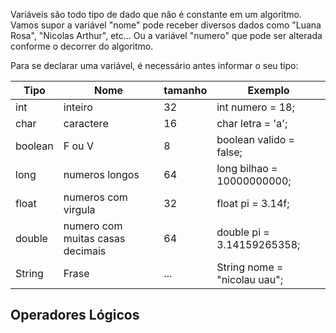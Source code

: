 Variáveis são todo tipo de dado que não é constante em um algoritmo. 
Vamos supor a variável "nome" pode receber diversos dados como "Luana Rosa", "Nicolas Arthur", etc... Ou a variável "numero" que pode ser alterada conforme o decorrer do algoritmo.

Para se declarar uma variável, é necessário antes informar o seu tipo:

| Tipo    | Nome                             | tamanho | Exemplo                      |
| ------- | -------------------------------- | ------- | ---------------------------- |
| int     | inteiro                          | 32      | int numero = 18;             |
| char    | caractere                        | 16      | char letra = 'a';            |
| boolean | F ou V                           | 8       | boolean valido = false;      |
| long    | numeros longos                   | 64      | long bilhao = 10000000000;   |
| float   | numeros com virgula              | 32      | float pi = 3.14f;            |
| double  | numero com muitas casas decimais | 64      | double pi = 3.14159265358;   |
| String  | Frase                            | ...     | String nome = "nicolau uau"; |
## Operadores Lógicos

